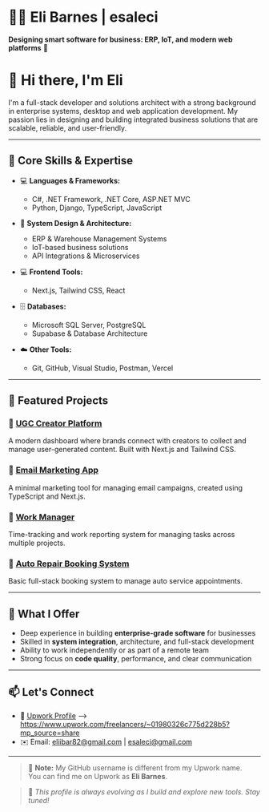 # 👩‍💻 Eli Barnes | esaleci
**Designing smart software for business: ERP, IoT, and modern web platforms** 🚀

# 👋 Hi there, I'm Eli

I'm a full-stack developer and solutions architect with a strong background in enterprise systems, desktop and web application development. My passion lies in designing and building integrated business solutions that are scalable, reliable, and user-friendly.

---

## 🧠 Core Skills & Expertise

- 💻 **Languages & Frameworks:**
  - C#, .NET Framework, .NET Core, ASP.NET MVC
  - Python, Django, TypeScript, JavaScript

- 🧩 **System Design & Architecture:**
  - ERP & Warehouse Management Systems
  - IoT-based business solutions
  - API Integrations & Microservices

- 💻 **Frontend Tools:**
  - Next.js, Tailwind CSS, React

- 🗄️ **Databases:**
  - Microsoft SQL Server, PostgreSQL
  - Supabase & Database Architecture

- ☁️ **Other Tools:**
  - Git, GitHub, Visual Studio, Postman, Vercel

---

## 🚀 Featured Projects

### 🔹 [UGC Creator Platform](https://ugc-platform-mocha.vercel.app)
A modern dashboard where brands connect with creators to collect and manage user-generated content. Built with Next.js and Tailwind CSS.

### 🔹 [Email Marketing App](https://github.com/esaleci/email-marketing)
A minimal marketing tool for managing email campaigns, created using TypeScript and Next.js.

### 🔹 [Work Manager](https://github.com/esaleci/WorkManager)
Time-tracking and work reporting system for managing tasks across multiple projects.

### 🔹 [Auto Repair Booking System](https://github.com/esaleci/Auto-Repair.git)
Basic full-stack booking system to manage auto service appointments.

---

## 🎯 What I Offer

- Deep experience in building **enterprise-grade software** for businesses
- Skilled in **system integration**, architecture, and full-stack development
- Ability to work independently or as part of a remote team
- Strong focus on **code quality**, performance, and clear communication

---

## 📫 Let's Connect

- 💼 [Upwork Profile](#) --> https://www.upwork.com/freelancers/~01980326c775d228b5?mp_source=share
- ✉️ Email: eliibar82@gmail.com | esaleci@gmail.com

---

> 🔎 **Note:** My GitHub username is different from my Upwork name.  
> You can find me on Upwork as **Eli Barnes**.

> 🚧 *This profile is always evolving as I build and explore new tools. Stay tuned!*
